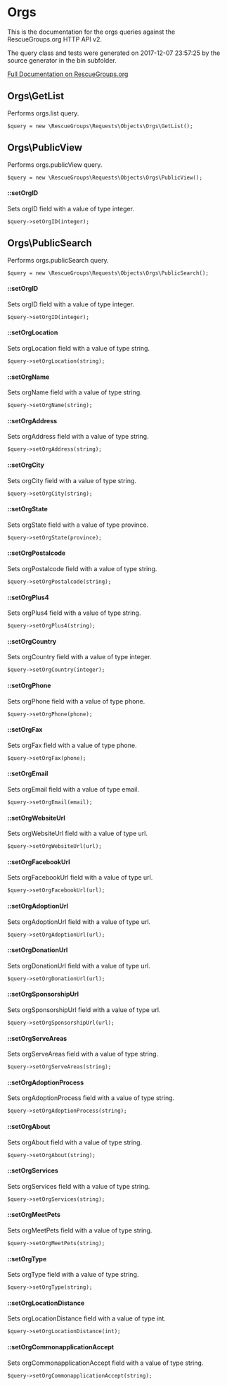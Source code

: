 # Orgs

This is the documentation for the orgs queries against the RescueGroups.org HTTP API v2.

The query class and tests were generated on 2017-12-07 23:57:25 by the source generator in the bin subfolder.

[Full Documentation on RescueGroups.org](https://userguide.rescuegroups.org/display/APIDG/Object+definitions#Objectdefinitions-orgs)

## Orgs\GetList

Performs orgs.list query.

    $query = new \RescueGroups\Requests\Objects\Orgs\GetList();



## Orgs\PublicView

Performs orgs.publicView query.

    $query = new \RescueGroups\Requests\Objects\Orgs\PublicView();

#### ::setOrgID

Sets orgID field with a value of type integer.

    $query->setOrgID(integer);



## Orgs\PublicSearch

Performs orgs.publicSearch query.

    $query = new \RescueGroups\Requests\Objects\Orgs\PublicSearch();

#### ::setOrgID

Sets orgID field with a value of type integer.

    $query->setOrgID(integer);

#### ::setOrgLocation

Sets orgLocation field with a value of type string.

    $query->setOrgLocation(string);

#### ::setOrgName

Sets orgName field with a value of type string.

    $query->setOrgName(string);

#### ::setOrgAddress

Sets orgAddress field with a value of type string.

    $query->setOrgAddress(string);

#### ::setOrgCity

Sets orgCity field with a value of type string.

    $query->setOrgCity(string);

#### ::setOrgState

Sets orgState field with a value of type province.

    $query->setOrgState(province);

#### ::setOrgPostalcode

Sets orgPostalcode field with a value of type string.

    $query->setOrgPostalcode(string);

#### ::setOrgPlus4

Sets orgPlus4 field with a value of type string.

    $query->setOrgPlus4(string);

#### ::setOrgCountry

Sets orgCountry field with a value of type integer.

    $query->setOrgCountry(integer);

#### ::setOrgPhone

Sets orgPhone field with a value of type phone.

    $query->setOrgPhone(phone);

#### ::setOrgFax

Sets orgFax field with a value of type phone.

    $query->setOrgFax(phone);

#### ::setOrgEmail

Sets orgEmail field with a value of type email.

    $query->setOrgEmail(email);

#### ::setOrgWebsiteUrl

Sets orgWebsiteUrl field with a value of type url.

    $query->setOrgWebsiteUrl(url);

#### ::setOrgFacebookUrl

Sets orgFacebookUrl field with a value of type url.

    $query->setOrgFacebookUrl(url);

#### ::setOrgAdoptionUrl

Sets orgAdoptionUrl field with a value of type url.

    $query->setOrgAdoptionUrl(url);

#### ::setOrgDonationUrl

Sets orgDonationUrl field with a value of type url.

    $query->setOrgDonationUrl(url);

#### ::setOrgSponsorshipUrl

Sets orgSponsorshipUrl field with a value of type url.

    $query->setOrgSponsorshipUrl(url);

#### ::setOrgServeAreas

Sets orgServeAreas field with a value of type string.

    $query->setOrgServeAreas(string);

#### ::setOrgAdoptionProcess

Sets orgAdoptionProcess field with a value of type string.

    $query->setOrgAdoptionProcess(string);

#### ::setOrgAbout

Sets orgAbout field with a value of type string.

    $query->setOrgAbout(string);

#### ::setOrgServices

Sets orgServices field with a value of type string.

    $query->setOrgServices(string);

#### ::setOrgMeetPets

Sets orgMeetPets field with a value of type string.

    $query->setOrgMeetPets(string);

#### ::setOrgType

Sets orgType field with a value of type string.

    $query->setOrgType(string);

#### ::setOrgLocationDistance

Sets orgLocationDistance field with a value of type int.

    $query->setOrgLocationDistance(int);

#### ::setOrgCommonapplicationAccept

Sets orgCommonapplicationAccept field with a value of type string.

    $query->setOrgCommonapplicationAccept(string);





